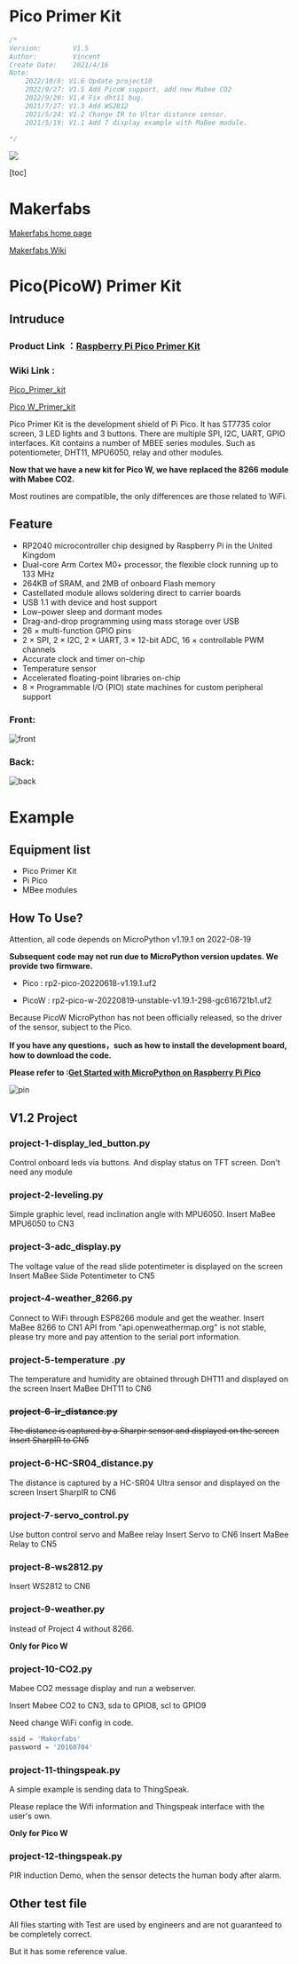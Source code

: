 # Pico Primer Kit

```c++
/*
Version:		V1.5
Author:			Vincent
Create Date:	2021/4/16
Note:
	2022/10/8: V1.6 Update project10
	2022/9/27: V1.5 Add PicoW support, add new Mabee CO2
	2022/9/20: V1.4 Fix dht11 bug.
	2021/7/27: V1.3 Add WS2812
	2021/5/24: V1.2 Change IR to Ultar distance sensor.
	2021/5/19: V1.1 Add 7 display example with MaBee module.
	
*/
```


![](md_pic/main.jpg)




[toc]

# Makerfabs

[Makerfabs home page](https://www.makerfabs.com/)

[Makerfabs Wiki](https://makerfabs.com/wiki/index.php?title=Main_Page)



# Pico(PicoW) Primer Kit
## Intruduce

### Product Link ：[Raspberry Pi Pico Primer Kit](https://www.makerfabs.com/raspberry-pi-pico-primer-kit.html)

### Wiki Link : 
[Pico_Primer_kit](https://www.makerfabs.com/wiki/index.php?title=Pico_Primer_Kit)

[Pico W_Primer_kit](https://www.makerfabs.com/wiki/index.php?title=Pico_W_Primer_Kit)

Pico Primer Kit is the development shield of Pi Pico. It has ST7735 color screen, 3 LED lights and 3 buttons. There are multiple SPI, I2C, UART, GPIO interfaces.
Kit contains a number of MBEE series modules. Such as potentiometer, DHT11, MPU6050, relay and other modules.

**Now that we have a new kit for Pico W, we have replaced the 8266 module with Mabee CO2.**

Most routines are compatible, the only differences are those related to WiFi.

## Feature

- RP2040 microcontroller chip designed by Raspberry Pi in the United Kingdom
- Dual-core Arm Cortex M0+ processor, the flexible clock running up to 133 MHz
- 264KB of SRAM, and 2MB of onboard Flash memory
- Castellated module allows soldering direct to carrier boards
- USB 1.1 with device and host support
- Low-power sleep and dormant modes
- Drag-and-drop programming using mass storage over USB
- 26 × multi-function GPIO pins
- 2 × SPI, 2 × I2C, 2 × UART, 3 × 12-bit ADC, 16 × controllable PWM channels
- Accurate clock and timer on-chip
- Temperature sensor
- Accelerated floating-point libraries on-chip
- 8 × Programmable I/O (PIO) state machines for custom peripheral support



### Front:

![front](md_pic/front.jpg)

### Back:
![back](md_pic/back.jpg)



# Example
## Equipment list

- Pico Primer Kit
- Pi Pico
- MBee modules

## How To Use?

Attention, all code depends on MicroPython v1.19.1 on 2022-08-19

**Subsequent code may not run due to MicroPython version updates. We provide two firmware.**

- Pico		:	rp2-pico-20220618-v1.19.1.uf2

- PicoW	:	rp2-pico-w-20220819-unstable-v1.19.1-298-gc616721b1.uf2

Because PicoW MicroPython has not been officially released, so the driver of the sensor, subject to the Pico.

 

**If you have any questions，such as how to install the development board, how to download the code.**

**Please refer to :[Get Started with MicroPython on Raspberry Pi Pico](https://hackspace.raspberrypi.org/books/micropython-pico)**



![pin](md_pic/pico_pin.jpg)

## V1.2 Project

### project-1-display_led_button.py

Control onboard leds via buttons.
And display status on TFT screen.
Don't need any module

### project-2-leveling.py

Simple graphic level, read inclination angle with MPU6050.
Insert MaBee MPU6050 to CN3

### project-3-adc_display.py

The voltage value of the read slide potentimeter is displayed on the screen
Insert MaBee Slide Potentimeter to CN5

### project-4-weather_8266.py

Connect to WiFi through ESP8266 module and get the weather.
Insert MaBee 8266 to CN1
API from "api.openweathermap.org" is not stable, please try more and pay attention to the serial port information.

### project-5-temperature .py

The temperature and humidity are obtained through DHT11 and displayed on the screen
Insert MaBee DHT11 to CN6

### ~~project-6-ir_distance.py~~

~~The distance is captured by a Sharpir sensor and displayed on the screen~~
~~Insert SharpIR to CN5~~

### project-6-HC-SR04_distance.py

The distance is captured by a HC-SR04 Ultra sensor and displayed on the screen
Insert SharpIR to CN6

### project-7-servo_control.py

Use button control servo and MaBee relay
Insert Servo to CN6
Insert MaBee Relay to CN5

### project-8-ws2812.py
Insert WS2812 to CN6

### project-9-weather.py

Instead of Project 4 without 8266.

**Only for Pico W**

### project-10-CO2.py

Mabee CO2 message display and run a webserver.

Insert Mabee CO2 to CN3, sda to GPIO8, scl to GPIO9

Need change WiFi config in code.

```python
ssid = 'Makerfabs'
password = '20160704'
```



### project-11-thingspeak.py

A simple example is sending data to ThingSpeak. 

Please replace the Wifi information and Thingspeak interface with the user's own.

**Only for Pico W**

### project-12-thingspeak.py

PIR induction Demo, when the sensor detects the human body after alarm.

 




## Other test file

All files starting with Test are used by engineers and are not guaranteed to be completely correct. 

But it has some reference value.